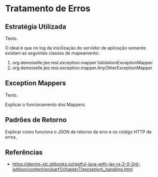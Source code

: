 # Tratamento de Erros

## Estratégia Utilizada

Texto.

O ideal é que no log de inicilização do servidor de aplicação somente existam as seguintes classes de mapeamento:

1. org.demoiselle.jee.rest.exception.mapper.ValidationExceptionMapper
2. org.demoiselle.jee.rest.exception.mapper.AnyOtherExceptionMapper

## Exception Mappers

Texto.

Explicar o funcionamento dos Mappers.

## Padrões de Retorno

Explicar como funciona o JSON de retorno de erro e os código HTTP de erros.



## Referências

* https://dennis-xlc.gitbooks.io/restful-java-with-jax-rs-2-0-2rd-edition/content/en/part1/chapter7/exception\_handling.html



